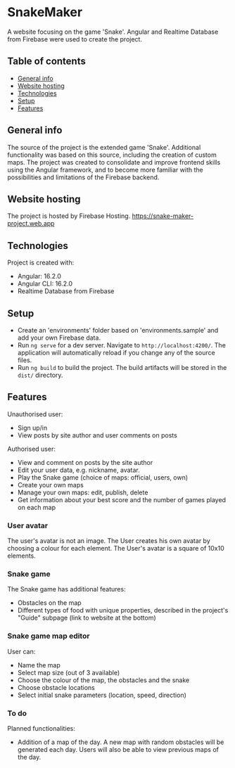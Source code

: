 # SnakeMaker

A website focusing on the game 'Snake'. Angular and Realtime Database from Firebase were used to create the project.

## Table of contents
* [General info](#general-info)
* [Website hosting](#website-hosting)
* [Technologies](#technologies)
* [Setup](#setup)
* [Features](#features)

## General info

The source of the project is the extended game 'Snake'. Additional functionality was based on this source, including the creation of custom maps. The project was created to consolidate and improve frontend skills using the Angular framework, and to become more familiar with the possibilities and limitations of the Firebase backend.

## Website hosting

The project is hosted by Firebase Hosting.
https://snake-maker-project.web.app

## Technologies
Project is created with:
* Angular: 16.2.0
* Angular CLI: 16.2.0
* Realtime Database from Firebase

## Setup

* Create an 'environments' folder based on 'environments.sample' and add your own Firebase data.
* Run `ng serve` for a dev server. Navigate to `http://localhost:4200/`. The application will automatically reload if you change any of the source files.
* Run `ng build` to build the project. The build artifacts will be stored in the `dist/` directory.

## Features

Unauthorised user: 
* Sign up/in
* View posts by site author and user comments on posts 

Authorised user: 
* View and comment on posts by the site author
* Edit your user data, e.g. nickname, avatar.
* Play the Snake game (choice of maps: official, users, own)
* Create your own maps
* Manage your own maps: edit, publish, delete
* Get information about your best score and the number of games played on each map

### User avatar

The user's avatar is not an image. The User creates his own avatar by choosing a colour for each element. The User's avatar is a square of 10x10 elements. 

### Snake game

The Snake game has additional features:
* Obstacles on the map
* Different types of food with unique properties, described in the project's "Guide" subpage (link to website at the bottom)

### Snake game map editor
User can:
* Name the map
* Select map size (out of 3 available)
* Choose the colour of the map, the obstacles and the snake
* Choose obstacle locations
* Select initial snake parameters (location, speed, direction)

### To do

Planned functionalities:
* Addition of a map of the day. A new map with random obstacles will be generated each day. Users will also be able to view previous maps of the day. 